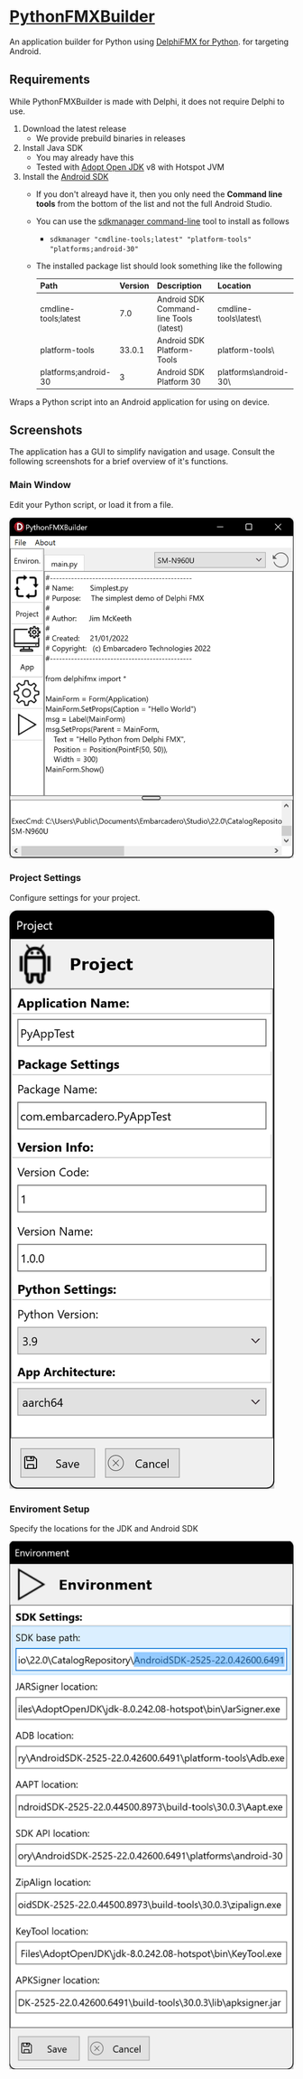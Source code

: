 # [PythonFMXBuilder](https://github.com/Embarcadero/PythonFMXBuilder)
An application builder for Python using [DelphiFMX for Python](https://github.com/Embarcadero/DelphiFMX4Python).
 for targeting Android. 
 
## Requirements
While PythonFMXBuilder is made with Delphi, it does not require Delphi to use. 

1. Download the latest release
   * We provide prebuild binaries in releases
3. Install Java SDK 
   * You may already have this
   * Tested with [Adopt Open JDK](https://adoptopenjdk.net/?variant=openjdk8&jvmVariant=hotspot) v8 with Hotspot JVM
4. Install the [Android SDK](https://developer.android.com/studio#downloads)
   * If you don't alreayd have it, then you only need the **Command line tools** from the bottom of the list and not the full Android Studio.
   * You can use the [sdkmanager command-line](https://developer.android.com/studio/command-line/sdkmanager) tool to install as follows
      * `sdkmanager "cmdline-tools;latest" "platform-tools" "platforms;android-30"`
   * The installed package list should look something like the following

      **Path**             | **Version** | **Description**                         | **Location**
      -------              | ------------| -------                                 | -------
      cmdline-tools;latest | 7.0         | Android SDK Command-line Tools (latest) | cmdline-tools\latest\
      platform-tools       | 33.0.1      | Android SDK Platform-Tools              | platform-tools\
      platforms;android-30 | 3           | Android SDK Platform 30                 | platforms\android-30\


Wraps a Python script into an Android application for using on device.

## Screenshots
The application has a GUI to simplify navigation and usage. Consult the following screenshots for a brief overview of it's functions.

### Main Window
Edit your Python script, or load it from a file.

<img src="images/PythonFMXBuilder_Main.png">

### Project Settings
Configure settings for your project.

<img src="images/PythonFMXBuilder_Project.png">

### Enviroment Setup
Specify the locations for the JDK and Android SDK

<img src="images/PythonFMXBuilder_Enviroment.png">
